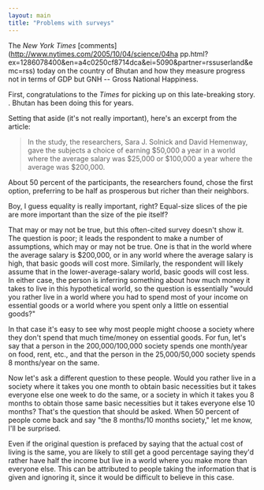 ```yaml
---
layout: main
title: "Problems with surveys"
---
```

The _New York Times_ [comments](http://www.nytimes.com/2005/10/04/science/04ha
pp.html?ex=1286078400&en=a4c0250cf8714dca&ei=5090&partner=rssuserland&emc=rss)
today on the country of Bhutan and how they measure progress not in terms of
GDP but GNH -- Gross National Happiness.

  
First, congratulations to the _Times_ for picking up on this late-breaking
story. </sarcasm>. Bhutan has been doing this for years.

  
Setting that aside (it's not really important), here's an excerpt from the
article:

> In the study, the researchers, Sara J. Solnick and David Hemenway, gave the
subjects a choice of earning $50,000 a year in a world where the average
salary was $25,000 or $100,000 a year where the average was $200,000.

  
About 50 percent of the participants, the researchers found, chose the first
option, preferring to be half as prosperous but richer than their neighbors.

Boy, I guess equality is really important, right? Equal-size slices of the pie
are more important than the size of the pie itself?

  
That may or may not be true, but this often-cited survey doesn't show it. The
question is poor; it leads the respondent to make a number of assumptions,
which may or may not be true. One is that in the world where the average
salary is $200,000, or in any world where the average salary is high, that
basic goods will cost more. Similarly, the respondent will likely assume that
in the lower-average-salary world, basic goods will cost less. In either case,
the person is inferring something about how much money it takes to live in
this hypothetical world, so the question is essentially "would you rather live
in a world where you had to spend most of your income on essential goods or a
world where you spent only a little on essential goods?"

  
In that case it's easy to see why most people might choose a society where
they don't spend that much time/money on essential goods. For fun, let's say
that a person in the 200,000/100,000 society spends one month/year on food,
rent, etc., and that the person in the 25,000/50,000 society spends 8
months/year on the same.

  
Now let's ask a different question to these people. Would you rather live in a
society where it takes you one month to obtain basic necessities but it takes
everyone else one week to do the same, or a society in which it takes you 8
months to obtain those same basic necessities but it takes everyone else 10
months? That's the question that should be asked. When 50 percent of people
come back and say "the 8 months/10 months society," let me know, I'll be
surprised.

  
Even if the original question is prefaced by saying that the actual cost of
living is the same, you are likely to still get a good percentage saying
they'd rather have half the income but live in a world where you make more
than everyone else. This can be attributed to people taking the information
that is given and ignoring it, since it would be difficult to believe in this
case.

